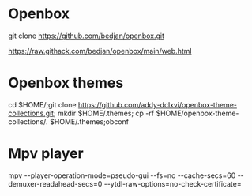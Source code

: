 # Openbox

git clone https://github.com/bedjan/openbox.git

https://raw.githack.com/bedjan/openbox/main/web.html

# Openbox themes

cd $HOME/;git clone https://github.com/addy-dclxvi/openbox-theme-collections.git; mkdir $HOME/.themes; cp -rf $HOME/openbox-theme-collections/*.* $HOME/.themes;obconf


# Mpv player

mpv  --player-operation-mode=pseudo-gui   --fs=no  --cache-secs=60 --demuxer-readahead-secs=0 --ytdl-raw-options=no-check-certificate=

